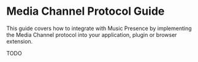 # Media Channel Protocol Guide

This guide covers how to integrate with Music Presence
by implementing the Media Channel protocol into your application,
plugin or browser extension.

TODO
